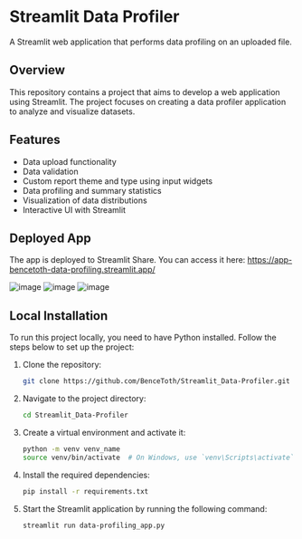 # Streamlit Data Profiler

A Streamlit web application that performs data profiling on an uploaded file.

## Overview

This repository contains a project that aims to develop a web application using Streamlit. 
The project focuses on creating a data profiler application to analyze and visualize datasets.

## Features

- Data upload functionality
- Data validation
- Custom report theme and type using input widgets
- Data profiling and summary statistics
- Visualization of data distributions
- Interactive UI with Streamlit

## Deployed App
The app is deployed to Streamlit Share. You can access it here: 
https://app-bencetoth-data-profiling.streamlit.app/

![image](https://github.com/user-attachments/assets/4ab3e260-c67b-4815-8fb8-30356ea1b208)
![image](https://github.com/user-attachments/assets/939ec6a9-d030-4835-89f8-4d1c5057233c)
![image](https://github.com/user-attachments/assets/5e518547-b825-499d-adfc-83eff20707f0)


## Local Installation

To run this project locally, you need to have Python installed. Follow the steps below to set up the project:

1. Clone the repository:
   ```bash
   git clone https://github.com/BenceToth/Streamlit_Data-Profiler.git
2. Navigate to the project directory:
   ```bash
   cd Streamlit_Data-Profiler
3. Create a virtual environment and activate it:
   ```bash
   python -m venv venv_name
   source venv/bin/activate  # On Windows, use `venv\Scripts\activate`
4. Install the required dependencies:
   ```bash
   pip install -r requirements.txt
5. Start the Streamlit application by running the following command:
   ```bash
   streamlit run data-profiling_app.py
